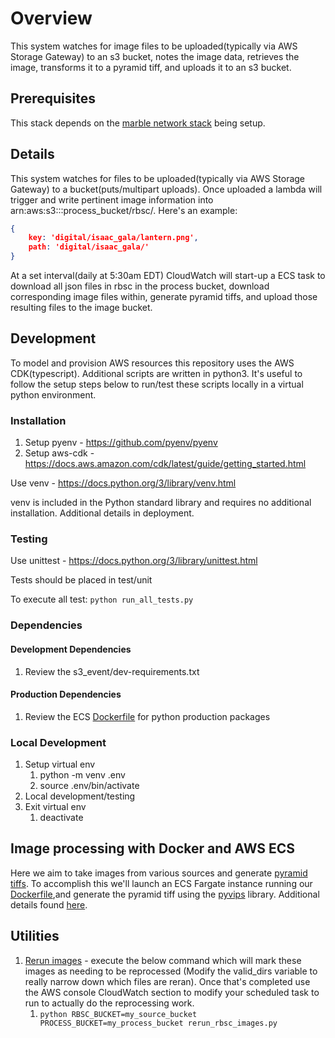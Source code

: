 # Overview

This system watches for image files to be uploaded(typically via AWS Storage Gateway) to an s3 bucket, notes the image data, retrieves the image, transforms it to a pyramid tiff, and uploads it to an s3 bucket.

## Prerequisites

This stack depends on the [marble network stack](https://github.com/ndlib/marble-blueprints/blob/master/docs/shared-infrastructure.md) being setup.

## Details

This system watches for files to be uploaded(typically via AWS Storage Gateway) to a bucket(puts/multipart uploads). Once uploaded a lambda will trigger and write pertinent image information into arn:aws:s3:::process_bucket/rbsc/. Here's an example:

```json
{
    key: 'digital/isaac_gala/lantern.png',
    path: 'digital/isaac_gala/'
}
```

At a set interval(daily at 5:30am EDT) CloudWatch will start-up a ECS task to download all json files in rbsc in the process bucket, download corresponding image files within, generate pyramid tiffs, and upload those resulting files to the image bucket.

## Development

To model and provision AWS resources this repository uses the AWS CDK(typescript). Additional scripts are written in python3. It's useful to follow the setup steps below to run/test these scripts locally in a virtual python environment.

### Installation

1. Setup pyenv - <https://github.com/pyenv/pyenv>
2. Setup aws-cdk - <https://docs.aws.amazon.com/cdk/latest/guide/getting_started.html>

Use venv - <https://docs.python.org/3/library/venv.html>

venv is included in the Python standard library and requires no additional installation. Additional details in deployment.

### Testing

Use unittest - <https://docs.python.org/3/library/unittest.html>

Tests should be placed in test/unit

To execute all test: `python run_all_tests.py`

### Dependencies

#### Development Dependencies

1. Review the s3_event/dev-requirements.txt

#### Production Dependencies

1. Review the ECS [Dockerfile](Dockerfile) for python production packages

### Local Development

1. Setup virtual env
    1. python -m venv .env
    2. source .env/bin/activate
2. Local development/testing
3. Exit virtual env
    1. deactivate

## Image processing with Docker and AWS ECS

Here we aim to take images from various sources and generate [pyramid tiffs](https://iipimage.sourceforge.io/documentation/images/). To accomplish this we'll launch an ECS Fargate instance running our [Dockerfile](Dockerfile),and generate the pyramid tiff using the [pyvips](https://pypi.org/project/pyvips/) library. Additional details found [here](DOCKER.md).

## Utilities

1. [Rerun images](image/utilities/rerun_rbsc_images.py) - execute the below command which will mark these images as needing to be reprocessed (Modify the valid_dirs variable to really narrow down which files are reran). Once that's completed use the AWS console CloudWatch section to modify your scheduled task to run to actually do the reprocessing work.
    1. ```python RBSC_BUCKET=my_source_bucket PROCESS_BUCKET=my_process_bucket rerun_rbsc_images.py```

